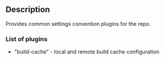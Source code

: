## Description

Provides common settings convention plugins for the repo.

### List of plugins

- "build-cache" - local and remote build cache configuration